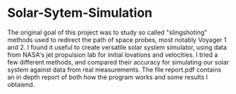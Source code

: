 # Solar-Sytem-Simulation
The original goal of this project was to study so called "slingshoting" methods used to redirect the path of space probes, most notably Voyager 1 and 2. I found it useful to create versatile solar system simulator, using data from NASA's jet propulsion lab for initial lovations and velocities.  I tried a few different methods, and compared their accuracy for simulating our solar system against data from real measurements.  The file report.pdf contains an in depth report of both how the program works and some results I obtaiend.
